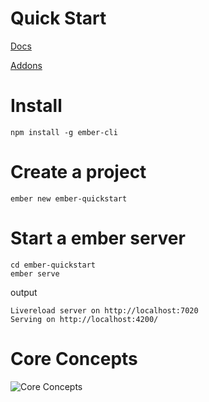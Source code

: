 # Quick Start
[Docs](https://guides.emberjs.com/release/getting-started/quick-start/)

[Addons](https://www.emberobserver.com/)

# Install
```
npm install -g ember-cli
```

# Create a project
```
ember new ember-quickstart
```

# Start a ember server
```
cd ember-quickstart
ember serve
```

output
```
Livereload server on http://localhost:7020
Serving on http://localhost:4200/
```

# Core Concepts
![Core Concepts](https://guides.emberjs.com/images/ember-core-concepts/ember-core-concepts.png)

